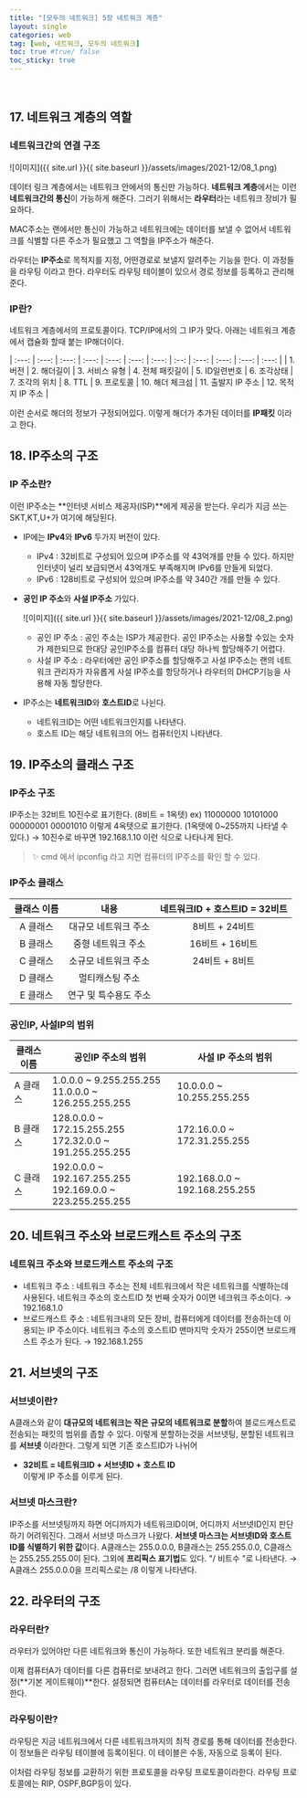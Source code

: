 ```yaml
---
title: "[모두의 네트워크] 5장 네트워크 계층"
layout: single
categories: web
tag: [web, 네트워크, 모두의 네트워크]
toc: true #true/ false
toc_sticky: true
---
```


<br />

## 17. 네트워크 계층의 역할

### 네트워크간의 연결 구조

![이미지]({{ site.url }}{{ site.baseurl }}/assets/images/2021-12/08_1.png)

데이터 링크 계층에서는 네트워크 안에서의 통신만 가능하다. **네트워크 계층**에서는 이런 **네트워크간의 통신**이 가능하게 해준다. 그러기 위해서는 **라우터**라는 네트워크 장비가 필요하다.

MAC주소는 랜에서만 통신이 가능하고 네트워크에는 데이터를 보낼 수 없어서 네트워크를 식별할 다른 주소가 필요했고 그 역할을 IP주소가 해준다.

라우터는 **IP주소**로 목적지를 지정, 어떤경로로 보낼지 알려주는 기능을 한다. 이 과정들을 라우팅 이라고 한다. 라우터도 라우팅 테이블이 있으서 경로 정보를 등록하고 관리해준다.

### IP란?

네트워크 계층에서의 프로토콜이다. TCP/IP에서의 그 IP가 맞다.
아래는 네트워크 계층에서 캡슐화 할때 붙는 IP해더이다.


| :---: | :---: | :---: | :---: | :---: | :---: | :---: | :--: | :---: | :---: | :---: | :---: |
| 1.버전 | 2. 해더길이 | 3. 서비스 유형 | 4. 전체 패킷길이 | 5. ID일련번호 | 6. 조각상태 
| 7. 조각의 위치 | 8. TTL | 9. 프로토콜 | 10. 해더 체크섬 | 11. 출발지 IP 주소 | 12. 목적지 IP 주소 |


이런 순서로 해더의 정보가 구정되어있다. 이렇게 해더가 추가된 데이터를 **IP패킷** 이라고 한다.

## 18. IP주소의 구조

### IP 주소란?

이런 IP주소는 **인터넷 서비스 제공자(ISP)**에게 제공을 받는다. 우리가 지금 쓰는 SKT,KT,U+가 여기에 해당된다. 

- IP에는 **IPv4**와 **IPv6** 두가지 버전이 있다.
    - IPv4 : 32비트로 구성되어 있으며 IP주소를 약 43억개를 만들 수 있다. 하지만 인터넷이 널리 보급되면서 43억개도 부족해지며 IPv6를 만들게 되었다.
    - IPv6 : 128비트로 구성되어 있으며 IP주소를 약 340간 개를 만들 수 있다.
- **공인 IP 주소**와 **사설 IP주소** 가있다.
    
    ![이미지]({{ site.url }}{{ site.baseurl }}/assets/images/2021-12/08_2.png)
    
    - 공인 IP 주소 : 공인 주소는 ISP가 제공한다. 공인 IP주소는 사용할 수있는 숫자가 제한되므로 한대당 공인IP주소를 컴퓨터 대당 하나씩 할당해주기 어렵다.
    - 사설 IP 주소 : 라우터에만 공인 IP주소를 할당해주고 사설 IP주소는 랜의 네트워크 관리자가 자유롭게 사설 IP주소를 항당하거나 라우터의 DHCP기능을 사용해 자동 할당한다.
- IP주소는 **네트워크ID**와 **호스트ID**로 나뉜다.
    - 네트워크ID는 어떤 네트워크인지를 나타낸다.
    - 호스트 ID는 해당 네트워크의 어느 컴퓨터인지 나타낸다.

## 19. IP주소의 클래스 구조

### IP주소 구조

IP주소는 32비트 10진수로 표기한다. (8비트 = 1옥텟)
ex) 11000000 10101000 00000001 00001010 이렇게 4옥텟으로 표기한다. (1옥텟에 0~255까지 나타낼 수 있다.) → 10진수로 바꾸면 192.168.1.10 이런 식으로 나타나게 된다.

> ✨ cmd 에서 ipconfig 라고 치면 컴퓨터의 IP주소를 확인 할 수 있다.


### IP주소 클래스

| 클래스 이름 | 내용 | 네트워크ID + 호스트ID = 32비트 |
| :---: | :---: | :-----: |
| A 클래스 | 대규모 네트워크 주소 | 8비트 + 24비트 |
| B 클래스 | 중형 네트워크 주소 | 16비트 + 16비트 |
| C 클래스 | 소규모 네트워크 주소 | 24비트 + 8비트 |
| D 클래스 | 멀티캐스팅 주소 |  |
| E 클래스 | 연구 및 특수용도 주소 |  |

### 공인IP, 사설IP의 범위

| 클래스 이름 | 공인IP 주소의 범위 | 사설 IP 주소의 범위 |
| --- | --- | --- |
| A 클래스 | 1.0.0.0 ~ 9.255.255.255 <br /> 11.0.0.0 ~ 126.255.255.255 | 10.0.0.0 ~ 10.255.255.255 |
| B 클래스 | 128.0.0.0 ~ 172.15.255.255 <br /> 172.32.0.0 ~ 191.255.255.255 | 172.16.0.0 ~ 172.31.255.255 |
| C 클래스 | 192.0.0.0 ~ 192.167.255.255 <br /> 192.169.0.0 ~ 223.255.255.255 | 192.168.0.0 ~ 192.168.255.255 |

## 20. 네트워크 주소와 브로드캐스트 주소의 구조

### 네트워크 주소와 브로드캐스트 주소의 구조
- 네트워크 주소 : 네트워크 주소는 전체 네트워크에서 작은 네트워크를 식별하는데 사용된다.
네트워크 주소의 호스트ID 첫 번째 숫자가 0이면 네크워크 주소이다.
→ 192.168.1.0
- 브로드캐스트 주소 : 네트워크내의 모든 장비, 컴퓨터에게 데이터를 전송하는데 이용되는 IP 주소이다. 네트워크 주소의 호스트ID 맨마지막 숫자가 255이면 브로드캐스트 주소가 된다.
→ 192.168.1.255

## 21. 서브넷의 구조

### 서브넷이란?

A클래스와 같이 **대규모의 네트워크는 작은 규모의 네트워크로 분할**하여 블로드캐스트로 전송되는 패킷의 범위를 좁할 수 있다. 이렇게 분할하는것을 서브넷팅, 분할된 네트워크를 **서브넷** 이라한다.
그렇게 되면 기존 호스트ID가 나뉘어
- **32비트 = 네트워크ID + 서브넷ID + 호스트 ID** <br />
이렇게 IP 주소를 이루게 된다.

### 서브넷 마스크란?

IP주소를 서브넷팅까지 하면 어디까지가 네트워크ID이며,  어디까지 서브넷ID인지 판단하기 어려워진다. 그래서 서브넷 마스크가 나왔다.
**서브넷 마스크는 서브넷ID와 호스트ID를 식별하기 위한 값**이다.
A클래스는 255.0.0.0, B클래스는 255.255.0.0, C클래스는 255.255.255.0이 된다.
그외에 **프리픽스 표기법**도 있다. "/ 비트수 "로 나타낸다. 
→ A클래스 255.0.0.0을 프리픽스로는 /8 이렇게 나타낸다.

## 22. 라우터의 구조

### 라우터란?

라우터가 있어야만 다른 네트워크와 통신이 가능하다. 또한 네트워크 분리를 해준다.

이제 컴퓨터A가 데이터를 다른 컴퓨터로 보내려고 한다. 그러면 네트워크의 출입구를 설정(**기본 게이트웨이)**한다.  설정되면 컴퓨터A는 데이터를 라우터로 데이터를 전송한다.

### 라우팅이란?

라우팅은 지금 네트워크에서 다른 네트워크까지의 최적 경로를 통해 데이터를 전송한다. 이 정보들은 라우팅 테이블에 등록이된다. 이 테이블은 수동, 자동으로 등록이 된다.

이처럼 라우팅 정보를 교환하기 위한 프로토콜을 라우팅 프로토콜이라한다.
라우팅 프로토콜에는 RIP, OSPF,BGP등이 있다.

<br /><br /><br /><br />